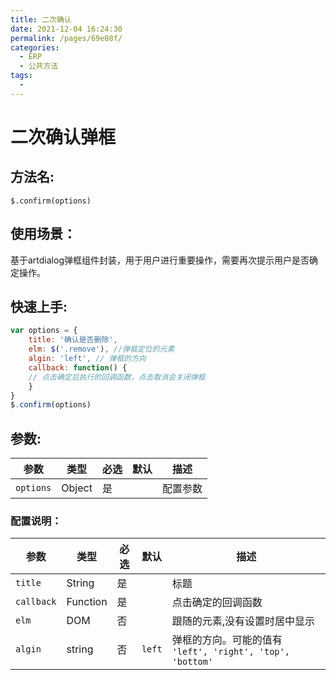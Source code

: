 ```yaml
---
title: 二次确认
date: 2021-12-04 16:24:30
permalink: /pages/69e08f/
categories:
  - ERP
  - 公共方法
tags:
  - 
---
```

# 二次确认弹框
## 方法名:
`$.confirm(options)`

## 使用场景：
基于artdialog弹框组件封装，用于用户进行重要操作，需要再次提示用户是否确定操作。

## 快速上手:
```js
var options = {
	title: '确认是否删除',
	elm: $('.remove'), //弹框定位的元素
	algin: 'left', // 弹框的方向
	callback: function() {
	// 点击确定后执行的回调函数，点击取消会关闭弹框
	}
}
$.confirm(options)
```

## 参数:
|参数|类型|必选|默认|描述|
|----|----|---|---|----|
|`options`|Object|是|  |配置参数|

### 配置说明：
|参数|类型|必选|默认|描述|
|----|----|---|---|----|
|`title`|String|是|  |标题|
|`callback`|Function|是|  |点击确定的回调函数|
|`elm`|DOM|否|  |跟随的元素,没有设置时居中显示|
|`algin`|string|否| `left` |弹框的方向。可能的值有 `'left', 'right', 'top', 'bottom'`|

